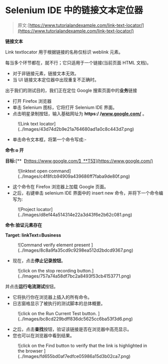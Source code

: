 # Selenium IDE 中的链接文本定位器

> 原文:[https://www.tutorialandexample.com/link-text-locator/](https://www.tutorialandexample.com/link-text-locator/)

**链接文本**

Link textlocator 用于根据链接的名称仅标识 weblink 元素。

每当多个环节都在，就不行；它只适用于一个链接(当前页面 HTML 文档)。

*   对于非链接元素，链接文本无效。
*   当 UI 链接文本定位器中出现重复不正确时。

出于我们的测试目的，我们正在定位 Google 搜索页面中的**业务**链接

*   打开 Firefox 浏览器
*   单击 Selenium 图标，它将打开 Selenium IDE 界面。
*   点击明星录制按钮，输入基础网址为 **https:/ /www.google.com/** 。

<figure class="aligncenter">![Link text locator](../Images/43d74d2b9e21a764680ad1a0c8c443d7.png)</figure>

*   单击命令文本框，将第一个命令写成:-

**命令:o 开**

**目标:**[**【https://www.google.com/】**T5】](https://www.google.com/)

<figure class="aligncenter">![linktext open command](../Images/c4f8fcb94909a439686ff7faba9de80f.png)</figure>

*   这个命令在 Firefox 浏览器上加载 Google 页面。
*   之后，右键单击 selenium IDE 界面中的 insert new 命令，并将下一个命令编写为:

<figure class="aligncenter">![Project locator](../Images/d8ef44a514314e22a3d43f6e2b62c081.png)</figure>

**命令:验证元素存在**

**Target: linkText=Business**

<figure class="aligncenter">![Command verify element present ](../Images/8c8a9fa35cd9c9298ea512d2bdcd9367.png)</figure>

*   现在，点击**停止记录按钮**。

<figure class="aligncenter">![click on the stop recording button.](../Images/757a74a58df7bc2a8493f53cb4153771.png)</figure>

并点击**运行电流测试**按钮。

*   它将执行你在浏览器上插入的所有命令。
*   日志窗格显示了被执行的测试脚本的总体概要。

<figure class="aligncenter">![click on the Run Current Test button. ](../Images/bc8cd229bdff836dc5625cc6ba53f3d6.png)</figure>

*   之后，点击**查找**按钮，验证该链接是否在浏览器中高亮显示。
*   您也可以在浏览器中看到结果。

<figure class="aligncenter">![click on the Find button to verify that the link is highlighted in the browser ](../Images/fd655bd0af7edfce05986a15d3b02ca7.png)</figure>